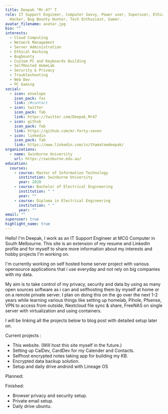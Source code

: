 ```yaml
---
title: Deepak "Mr.47" T
role: IT Support Engineer, Computer Savvy, Power user, Superuser, Ethical
  Hacker, Bug Bounty Hunter, Tech Enthusiast, Gamer.
avatar_filename: avatar.jpg
bio: ""
interests:
  - Cloud Computing
  - Network Management
  - Server Administration
  - Ethical Hacking
  - Bugbounty
  - Custom PC and Keyboards Building
  - SelfHosted HomeLab
  - Security & Privacy
  - Troubleshooting
  - Web Dev
  - PC Gaming
social:
  - icon: envelope
    icon_pack: fas
    link: /#contact
  - icon: twitter
    icon_pack: fab
    link: https://twitter.com/Deepak_Mr47
  - icon: github
    icon_pack: fab
    link: https://github.com/mr-forty-seven
  - icon: linkedin
    icon_pack: fab
    link: https://www.linkedin.com/in/thamatamdeepak/
organizations:
  - name: Swinburne University
    url: https://swinburne.edu.au/
education:
  courses:
    - course: Master of Information Technology
      institution: Swinburne University
      year: 2020
    - course: Bachelor of Electrical Engineering
      institution: " "
      year: ""
    - course: Diploma in Electrical Engineering
      institution: " "
      year: ""
email: ""
superuser: true
highlight_name: true
---
```

Hello! I'm Deepak, I work as an IT Support Engineer at MCG Computer in South Melbourne. This site is an extension of my resume and LinkedIn profile and for myself to share more information about my interests and hobby projects I'm working on.

I'm currently working on self hosted home server project with various opensource applications that i use everyday and not rely on big companies with my data.

My aim is to take control of my privacy, security and data by using as many open sources software as i can and selfhosting them by myself at home or on a remote private server. I plan on doing this on the go over the next 1-2 years while learning various things like setting up homelab, Pihole, Pfsense, VPN to access from outside, Nextcloud file sync & share, FreeNAS on single server with virtualization and using containers.

I will be linking all the projects below to blog post with detailed setup later on.

Current projects :

* This website. (Will host this site myself in the future.)
* Setting up CalDev, CardDev for my Calender and Contacts.
* Selfhost encrypted notes taking app for building my KB.
* Encrypted data backup solution.
* Setup and daily drive android with Lineage OS

Planned: 

Finished: 

* Browser privacy and security setup.
* Private email setup.
* Daily drive ubuntu.